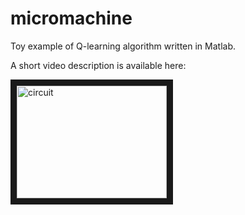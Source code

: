 # micromachine
Toy example of Q-learning algorithm written in Matlab.

A short video description is available here:

<a href="http://www.youtube.com/watch?feature=player_embedded&v=Fjo9SurGVEs" target="_blank"><img src="http://img.youtube.com/vi/Fjo9SurGVEs/2.jpg" 
alt="circuit" width="240" height="180" border="10" /></a>
